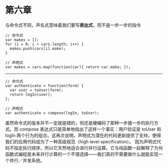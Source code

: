 # 第六章

与命令式不同，声名式意味着我们要写**表达式**，而不是一步一步的指令

    // 命令式
    var makes = [];
    for (i = 0; i < cars.length; i++) {
      makes.push(cars[i].make);
    }

    // 声明式
    var makes = cars.map(function(car){ return car.make; });
    
-------
    // 命令式
    var authenticate = function(form) {
      var user = toUser(form);
      return logIn(user);
    };
    
    // 声明式
    var authenticate = compose(logIn, toUser);
  虽然命令式的版本并不一定就是错的，但还是硬编码了那种一步接一步的执行方式。而 compose 表达式只是简单地指出了这样一个事实：用户验证是 toUser 和 logIn 两个行为的组合。这再次说明，声明式为潜在的代码更新提供了支持，使得我们的应用代码成为了一种高级规范（high level specification）。
  因为声明式代码不指定执行顺序，所以它天然地适合进行并行运算。它与纯函数一起解释了为何函数式编程是未来并行计算的一个不错选择——我们真的不需要做什么就能实现一个并行／并发系统。


